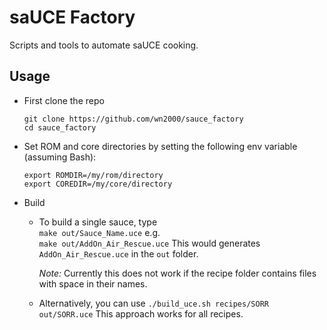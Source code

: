 # saUCE Factory 

Scripts and tools to automate saUCE cooking.

## Usage
- First clone the repo  
  ```
  git clone https://github.com/wn2000/sauce_factory
  cd sauce_factory
  ```
- Set ROM and core directories by setting the following env variable (assuming Bash):
  ```
  export ROMDIR=/my/rom/directory
  export COREDIR=/my/core/directory
  ```
- Build  
  - To build a single sauce, type  
    `make out/Sauce_Name.uce`
    e.g.  
    `make out/AddOn_Air_Rescue.uce`
    This would generates `AddOn_Air_Rescue.uce` in the `out` folder.

    *Note:* Currently this does not work if the recipe folder contains files with space in their names.
  - Alternatively, you can use
    `./build_uce.sh recipes/SORR out/SORR.uce`
    This approach works for all recipes.

